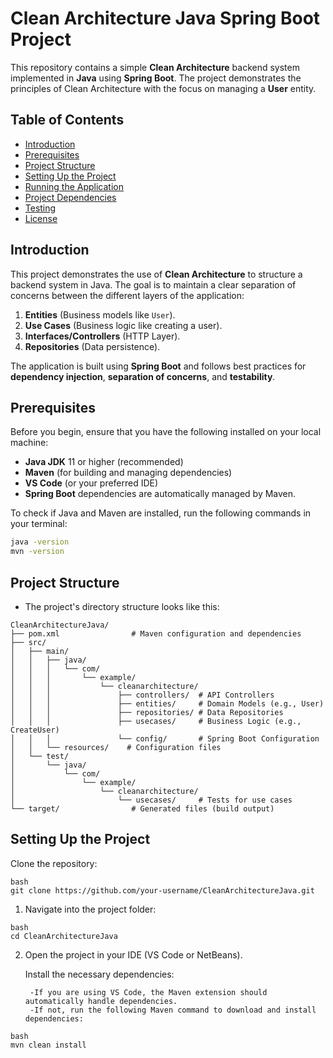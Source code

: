 # Clean Architecture Java Spring Boot Project

This repository contains a simple **Clean Architecture** backend system implemented in **Java** using **Spring Boot**. The project demonstrates the principles of Clean Architecture with the focus on managing a **User** entity.

## Table of Contents
- [Introduction](#introduction)
- [Prerequisites](#prerequisites)
- [Project Structure](#project-structure)
- [Setting Up the Project](#setting-up-the-project)
- [Running the Application](#running-the-application)
- [Project Dependencies](#project-dependencies)
- [Testing](#testing)
- [License](#license)

## Introduction

This project demonstrates the use of **Clean Architecture** to structure a backend system in Java. The goal is to maintain a clear separation of concerns between the different layers of the application:

1. **Entities** (Business models like `User`).
2. **Use Cases** (Business logic like creating a user).
3. **Interfaces/Controllers** (HTTP Layer).
4. **Repositories** (Data persistence).

The application is built using **Spring Boot** and follows best practices for **dependency injection**, **separation of concerns**, and **testability**.

## Prerequisites

Before you begin, ensure that you have the following installed on your local machine:

- **Java JDK** 11 or higher (recommended)
- **Maven** (for building and managing dependencies)
- **VS Code** (or your preferred IDE)
- **Spring Boot** dependencies are automatically managed by Maven.

To check if Java and Maven are installed, run the following commands in your terminal:

```bash
java -version
mvn -version
```
## Project Structure
- The project's directory structure looks like this:
```
CleanArchitectureJava/
├── pom.xml                # Maven configuration and dependencies
├── src/
│   ├── main/
│   │   ├── java/
│   │   │   └── com/
│   │   │       └── example/
│   │   │           └── cleanarchitecture/
│   │   │               ├── controllers/  # API Controllers
│   │   │               ├── entities/     # Domain Models (e.g., User)
│   │   │               ├── repositories/ # Data Repositories
│   │   │               ├── usecases/     # Business Logic (e.g., CreateUser)
│   │   │               └── config/       # Spring Boot Configuration
│   │   └── resources/    # Configuration files
│   └── test/
│       └── java/
│           └── com/
│               └── example/
│                   └── cleanarchitecture/
│                       └── usecases/     # Tests for use cases
└── target/                # Generated files (build output)

```

## Setting Up the Project
Clone the repository:
```
bash
git clone https://github.com/your-username/CleanArchitectureJava.git
```
1. Navigate into the project folder:
```
bash
cd CleanArchitectureJava
```

2. Open the project in your IDE (VS Code or NetBeans).

   Install the necessary dependencies:

        -If you are using VS Code, the Maven extension should automatically handle dependencies.
        -If not, run the following Maven command to download and install dependencies:
```
bash
mvn clean install
```


